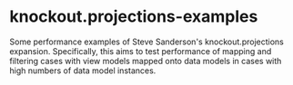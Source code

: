 knockout.projections-examples
=============================

Some performance examples of Steve Sanderson's knockout.projections expansion.
Specifically, this aims to test performance of mapping and filtering cases with
view models mapped onto data models in cases with high numbers of data model
instances.
